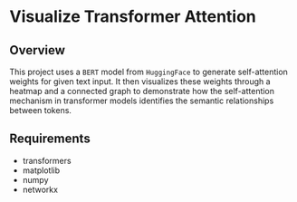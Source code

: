 # Visualize Transformer Attention


## Overview
This project uses a `BERT` model from `HuggingFace` to generate self-attention weights for given text input. It then visualizes these weights through a heatmap and a connected graph to demonstrate how the self-attention mechanism in transformer models identifies the semantic relationships between tokens.


## Requirements
* transformers
* matplotlib
* numpy
* networkx